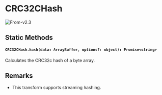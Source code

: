 # CRC32CHash

<p class="badges">
  <img src="https://img.shields.io/badge/From-v2.3-blue.svg?style=flat-square" alt="From-v2.3" />
</p>

## Static Methods

#### `CRC32CHash.hash(data: ArrayBuffer, options?: object): Promise<string>`

Calculates the CRC32c hash of a byte array.

## Remarks

- This transform supports streaming hashing.
